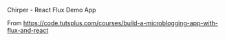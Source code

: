 Chirper - React Flux Demo App

From https://code.tutsplus.com/courses/build-a-microblogging-app-with-flux-and-react
